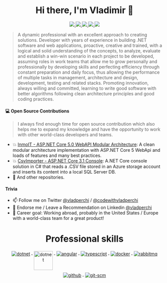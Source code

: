 <h1 align="center">Hi there, I'm Vladimir 👋</h1>

<p align="center">
  <a href="https://twitter.com/vladperchi" alt="vladperchi twitter">
   <img src="https://img.shields.io/badge/-@vladperchi-%231DA1F2?style=flat-square&logo=twitter&logoColor=ffffff" />
 </a>
 <a href="https://twitter.com/codewithvlad" alt="codewithvladperchi twitter">
   <img src="https://img.shields.io/badge/-@codewithvlad-%231DA1F2?style=flat-square&logo=twitter&logoColor=ffffff" />
 </a>
 <a href="https://github.com/vladperchi" alt="vladperchi github">
   <img src="https://img.shields.io/badge/-@vladperchi-%23181717?style=flat-square&logo=github" />
 </a>
 <a href="https://www.linkedin.com/in/vladperchi" alt="mukesh's linkedin">
   <img src="https://img.shields.io/badge/-vladperchi-blue?style=flat-square&logo=Linkedin&logoColor=white&link=https://www.linkedin.com/in/vladperchi" />
 </a>
 <!--<a href="https://codewithvladperchi.com" alt="vladperchi blog">
   <img src="https://img.shields.io/badge/codewithvladperchi.com-brightgreen?style=flat-square" />
 </a>-->
 <a>
   <img src="https://komarev.com/ghpvc/?username=vladperchi&color=ff69b4&style=flat-square" />
 </a>
</p>

> A dynamic professional with an excellent approach to creating solutions. Developer with years of experience in building .NET software and web applications, proactive, creative and trained, with a logical and solid understanding of the concepts, to analyze, evaluate and establish a win-win scenario in each project to be developed, assuming roles in work teams that allow me to grow personally and professionally by developing skills and perfecting efficiency through constant preparation and daily focus, thus allowing the performance of multiple tasks in management, architecture and design, development, testing and related stacks. Promoting innovation, always willing and committed, learning to write good software with better algorithms following clean architecture principles and good coding practices.

#### 💻 Open Source Contributions

> I always find enough time for open source contribution which also helps me to expand my knowledge and have the opportunity to work with other world-class developers and teams.

- 💥 [InmoIT - ASP.NET Core 5.0 WebAPI Modular Architecture][inmoit]: A clean modular architecture implementation with ASP.NET Core 5 WebApi and loads of features and many best practices.
- 💥 [CsvImporter - ASP.NET Core 3.1 Console][csvimporter]: A.NET Core console solution in C# that reads a .CSV file stored in an Azure storage account and inserts its content into a local SQL Server DB.
- 🥇 And other repositories.

#### Trivia

<!--- 📝 [I blog here:][blog-url]-->

- 📫 Follow me on Twitter [@vladperchi][twitter-url] / [@codewithvladperchi][twitter-code-url]
- 🦸 Endorse me / Leave a Recommendation on Linkedin [@vladperchi][linkedin-url]
- 🦸 Career goal: Working abroad, probably in the United States / Europe with a world-class team for a great product!
  <br/>

<h1 align="center">Professional skills</h1>

<p align="center">
  <a href="https://dotnet.microsoft.com/">
    <img src="https://www.vectorlogo.zone/logos/dotnet/dotnet-ar21.svg" alt="dotnet" style="vertical-align:top; margin:4px;">
  </a>
  <a href="https://dotnet.microsoft.com/">
    <img src="https://upload.wikimedia.org/wikipedia/commons/e/ee/.NET_Core_Logo.svg" height="60px" alt="dotnet" style="vertical-align:top; margin:4px;">
  </a>
  <!--<a href="https://dotnet.microsoft.com/apps/aspnet/web-apps/blazor">
    <img src="https://upload.wikimedia.org/wikipedia/commons/d/d0/Blazor.png" alt="Blazor" height="60px" style="vertical-align:top; margin:4px">
  </a>-->
  <a href="https://angular.io">
    <img src="https://www.vectorlogo.zone/logos/angular/angular-ar21.svg" alt="angular" style="vertical-align:top; margin:4px;">
  </a>
  <a href="https://www.typescriptlang.org">
    <img src="https://www.vectorlogo.zone/logos/typescriptlang/typescriptlang-ar21.svg" alt="typescript" style="vertical-align:top; margin:4px;">
  </a>  
  <a href="https://hub.docker.com/">
    <img src="https://www.vectorlogo.zone/logos/docker/docker-ar21.svg" alt="docker" style="vertical-align:top; margin:4px">
  </a>
  <a href="https://www.rabbitmq.com">
    <img src="https://www.vectorlogo.zone/logos/rabbitmq/rabbitmq-ar21.svg" alt="rabbitmq" style="vertical-align:top; margin:4px">
  </a>
  <a href="https://www.github.com">
    <img src="https://www.vectorlogo.zone/logos/github/github-ar21.svg" alt="github" style="vertical-align:top; margin:4px">
  </a>
  <a href="https://www.git.com">
    <img src="https://www.vectorlogo.zone/logos/git-scm/git-scm-ar21.svg" alt="git-scm" style="vertical-align:top; margin:4px">
  </a>
</p>
<br/>

<!--<p align="center">
  <img src="https://github-readme-stats.vercel.app/api?username=vladperchi&show_icons=true&theme=tokyonight" alt="Vladperchi Github Stats" />
</p>-->

<!--highlight Repo-->

[inmoit]: https://github.com/vladperchi/InmoIT
[csvimporter]: https://github.com/vladperchi/CsvImporterDapper

<!--links-->

[linkedin-url]: https://www.linkedin.com/in/vladperchi/
[facebook-url]: https://www.facebook.com/codewithvladperchi
[twitter-url]: https://twitter.com/vladperchi
[twitter-code-url]: https://www.twitter.com/codewithvlad
[blog-url]: https://www.codewithvladperchi.com
